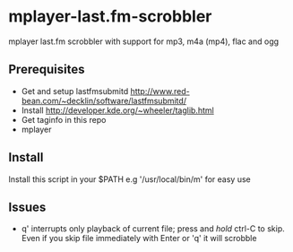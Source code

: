mplayer-last.fm-scrobbler
=====
mplayer last.fm scrobbler with support for mp3, m4a (mp4), flac and ogg

Prerequisites
-------------
* Get and setup lastfmsubmitd  http://www.red-bean.com/~decklin/software/lastfmsubmitd/
* Install http://developer.kde.org/~wheeler/taglib.html
* Get taginfo in this repo 
* mplayer

Install 
-------
Install this script in your $PATH e.g '/usr/local/bin/m' for easy use


Issues
------
* q' interrupts only playback of current file; press and *hold* ctrl-C to skip. Even if you skip file immediately with Enter or 'q' it will scrobble